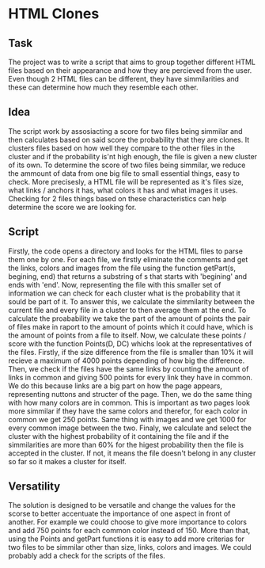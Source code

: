 # HTML Clones

## Task

The project was to write a script that aims to group together different HTML files based on their appearance and how they are percieved from the user. Even though 2 HTML files can be different, they have simmilarities and these can determine how much they resemble each other.

## Idea

The script work by assosiacting a score for two files being simmilar and then calculates based on said score the probability that they are clones. It clusters files based on how well they compare to the other files in the cluster and if the probability is'nt high enough, the file is given a new cluster of its own. To determine the score of two files being simmilar, we reduce the ammount of data from one big file to small essential things, easy to check. More precisesly, a HTML file will be represented as it's files size, what links / anchors it has, what colors it has and what images it uses. Checking for 2 files things based on these characteristics can help determine the score we are looking for.

## Script

Firstly, the code opens a directory and looks for the HTML files to parse them one by one. For each file, we firstly eliminate the comments and get the links, colors and images from the file using the function getPart(s, begining, end) that returns a substring of s that starts with 'begining' and ends with 'end'. Now, representing the file with this smaller set of information we can check for each cluster what is the probability that it sould be part of it. To answer this, we calculate the simmilarity between the current file and every file in a cluster to then average them at the end. To calculate the proabability we take the part of the amount of points the pair of files make in raport to the amount of points which it could have, which is the amount of points from a file to itself. Now, we calculate these points / score with the function Points(D, DC) whichs look at the representatives of the files. Firstly, if the size difference from the file is smaller than 10% it will recieve a maximum of 4000 points depending of how big the difference. Then, we check if the files have the same links by counting the amount of links in common and giving 500 points for every link they have in common. We do this because links are a big part on how the page appears, representing nuttons and structer of the page. Then, we do the same thing with how many colors are in common. This is important as two pages look more simmilar if they have the same colors and therefor, for each color in common we get 250 points. Same thing with images and we get 1000 for every common image between the two.
Finaly, we calculate and select the cluster with the highest probability of it containing the file and if the simmilarities are more than 60% for the higest probability then the file is accepted in the cluster. If not, it means the file doesn't belong in any cluster so far so it makes a cluster for itself.

## Versatility

The solution is designed to be versatile and change the values for the scorse to better accentuate the importance of one aspect in front of another. For example we could choose to give more importance to colors and add 750 points for each common color instead of 150.
More than that, using the Points and getPart functions it is easy to add more criterias for two files to be simmilar other than size, links, colors and images. We could probably add a check for the scripts of the files.
